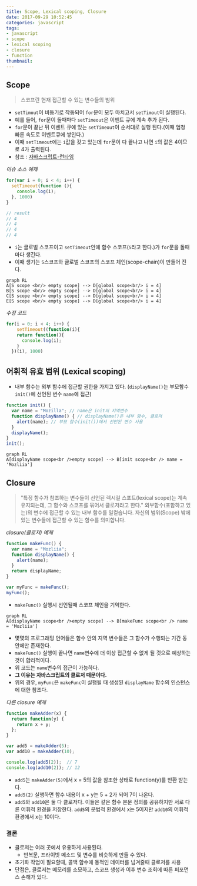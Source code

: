 ```yaml
---
title: Scope, Lexical scoping, Closure
date: 2017-09-29 10:52:45
categories: javascript
tags:
- javascript
- scope
- lexical scoping
- closure
- function
thumbnail:
---
```


## Scope

> 스코프란 현재 접근할 수 있는 변수들의 범위

* `setTimout`이 비동기로 작동되어 `for`문이 모두 마치고서 `setTimout`이 실행된다.
* 예를 들어, `for`문이 돌때마다 `setTimeout`은 이벤트 큐에 계속 추가 된다.
* `for`문이 끝난 뒤 이벤트 큐에 있는 `setTimeout`이 순서대로 실행 된다.(이때 엄청 빠른 속도로 이벤트큐에 쌓인다.)
* 이때 `setTimeout`에는 `i`값을 갖고 있는데 `for`문이 다 끝나고 나면 `i`의 값은 4이므로 4가 출력된다.
* 참조 : [자바스크립트-런타임](https://shldhee.github.io/2017/12/21/javascript-runtime/)

*이슈 소스 예제*

``` js
for(var i = 0; i < 4; i++) {
  setTimeout(function (){
    console.log(i);
  }, 1000)
}

// result
// 4
// 4
// 4
// 4
```

* `i`는 글로벌 스코프이고 `setTimeout`안에 함수 스코프(`S`라고 한다.)가 `for`문을 돌때마다 생긴다.
* 이때 생기는 `S`스코프와 글로벌 스코프의 스코프 체인(scope-chain)이 만들어 진다.

```mermaid
graph RL
A[S scope <br/> empty scope] --> D[global scope<br/> i = 4]
B[S scope <br/> empty scope] --> D[global scope<br/> i = 4]
C[S scope <br/> empty scope] --> D[global scope<br/> i = 4]
E[S scope <br/> empty scope] --> D[global scope<br/> i = 4]
```

*수정 코드*

``` js
for(i = 0; i < 4; i++) {
	setTimeout((function(i){
    return function(){
      console.log(i);
    }
  })(i), 1000)
```

## 어휘적 유효 범위 (Lexical scoping)

* 내부 함수는 외부 함수에 접근할 권한을 가지고 있다. (`displayName()`는 부모함수 `init()`에 선언된 변수 `name`에 접근)


``` js
function init() {
  var name = "Mozilla"; // name은 init의 지역변수
  function displayName() { // displayName()은 내부 함수, 클로저
    alert(name); // 부모 함수(init())에서 선언된 변수 사용
  }
  displayName();
}
init();
```

```mermaid
graph RL
A[displayName scope<br />empty scope] --> B[init scope<br /> name = 'Mozliia']
```

## Closure

>"특정 함수가 참조하는 변수들이 선언된 렉시컬 스포트(lexical scope)는 계속 유지되는데, 그 함수와 스코프를 묶어서 클로저라고 한다."
>외부함수(포함하고 있는)의 변수에 접근할 수 있는 내부 함수를 일컫습니다.
>자신의 범위(Scope) 밖에 있는 변수들에 접근할 수 있는 함수를 의미합니다.

*closure(클로저) 예제*

``` js
function makeFunc() {
  var name = "Mozliia";
  function displayName() {
    alert(name);
  }
  return displayName;
}

var myFunc = makeFunc();
myFunc();
```

* `makeFunc()` 실행시 선언될때 스코프 체인을 기억한다.

```mermaid
graph RL
A[displayName scope<br />empty scope] --> B[makeFunc scope<br /> name = 'Mozliia']
```

* 몇몇의 프로그래밍 언어들은 함수 안의 지역 변수들은 그 함수가 수행되는 기간 동안에만 존재한다.
* `makeFunc()` 실행이 끝나면 `name`변수에 더 이상 접근할 수 없게 될 것으로 예상하는 것이 합리적이다.
* 위 코드는 `name`변수의 접근이 가능하다.
* **그 이유는 자바스크립트의 클로저 때문이다.**
* 위의 경우, `myFunc`은 `makeFunc`이 실행될 때 생성된 `displayName` 함수의 인스턴스에 대한 참조다.

*다른 closure 예제*

``` js
function makeAdder(x) {
  return function(y) {
    return x + y;
  };
}

var add5 = makeAdder(5);
var add10 = makeAdder(10);

console.log(add5(2));  // 7
console.log(add10(2)); // 12
```

* `add5`는 `makeAdder(5)`에서 x = 5의 값을 참조한 상태로 function(y)를 반환 받는다.
* `add5(2)` 실행하면 함수 내용이 x + y는 5 + 2가 되어 7이 나온다.
* `add5`와 `add10`은 둘 다 클로저다. 이들은 같은 함수 본문 정의를 공유하지만 서로 다른 어휘적 환경을 저장한다. `add5`의 문법적 환경에서 x는 5이지만 `add10`의 어휘적 환경에서 x는 10이다.

### 결론

* 클로저는 여러 곳에서 유용하게 사용된다.
  - 반복문, 프라이빗 메소드 및 변수를 비슷하게 만들 수 있다.
* 초기화 작업이 필요할때, 콜백 함수에 동적인 데이터를 넘겨줄때 클로저를 사용
* 단점은, 클로저는 메모리를 소모하고, 스코프 생성과 이후 변수 조회에 따른 퍼포먼스 손해가 있다.

